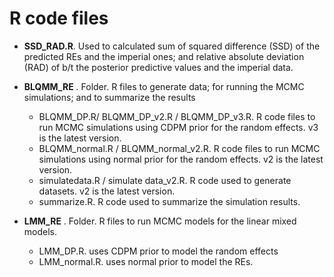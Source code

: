 R code files 
================

- **SSD_RAD.R**. Used to calculated sum of squared difference (SSD) of the predicted REs and the imperial ones; and relative absolute deviation (RAD) of b/t the posterior predictive values and the imperial data.

- **BLQMM_RE** . Folder. R files to generate data; for running the MCMC simulations; and to summarize the results	
	- BLQMM_DP.R/ BLQMM_DP_v2.R / BLQMM_DP_v3.R. R code files to run MCMC simulations using CDPM prior for the random effects. v3 is the latest version.
	- BLQMM_normal.R / BLQMM_normal_v2.R. R code files to run MCMC simulations using normal prior for the random effects. v2 is the latest version.
	- simulatedata.R / simulate data_v2.R. R code used to generate datasets. v2 is the latest version.
	- summarize.R. R code used to summarize the simulation results.

- **LMM_RE** . Folder. R files to run MCMC models for the linear mixed models.
	- LMM_DP.R. uses CDPM prior to model the random effects
	- LMM_normal.R. uses normal prior to model the REs.